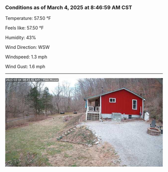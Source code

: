 ### Conditions as of March 4, 2025 at 8:46:59 AM CST 

Temperature: 57.50 &deg;F

Feels like: 57.50 &deg;F

Humidity: 43%

Wind Direction: WSW

Windspeed: 1.3 mph

Wind Gust: 1.6 mph

---

<img src="./images/latest.jpeg"/>


